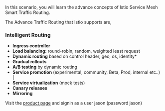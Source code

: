 In this scenario, you will learn the advance concepts of Istio Service Mesh Smart Traffic Routing. 


The Advance Traffic Routing that Istio supports are,


### Intelligent Routing
* **Ingress controller**
* **Load balancing:** round-robin, random, weighted least request
* **Dynamic routing** based on control header, geo, os, identity*
* **Gradual rollouts**
* **A/B testing** by dynamic routing
* **Service promotion** (experimental, community, Beta, Prod, internal etc..) | 
* **Service virtualization** (mock tests)
* **Canary releases**
* **Mirroring**


Visit the [product page](https://[[HOST_SUBDOMAIN]]-80-[[KATACODA_HOST]].environments.katacoda.com/productpage) and signin as a user jason (password jason)


